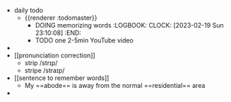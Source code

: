 - daily todo
	- {{renderer :todomaster}}
		- DOING memorizing words
		  :LOGBOOK:
		  CLOCK: [2023-02-19 Sun 23:10:08]
		  :END:
		- TODO one 2-5min YouTube video
-
- [[pronunciation correction]]
	- strip    /strɪp/
	- stripe   /straɪp/
- [[sentence to remember words]]
	- My ==abode== is away from the normal ==residential== area
-